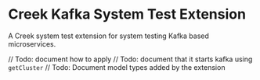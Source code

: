 # Creek Kafka System Test Extension

A Creek system test extension for system testing Kafka based microservices.

// Todo: document how to apply
// Todo: document that it starts kafka using `getCluster`
// Todo: Document model types added by the extension